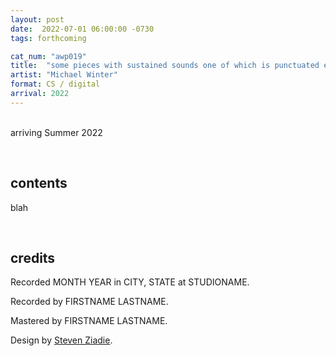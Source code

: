 ```yaml
---
layout: post
date:  2022-07-01 06:00:00 -0730
tags: forthcoming

cat_num: "awp019"
title:  "some pieces with sustained sounds one of which is punctuated every once in a while with other sounds"
artist: "Michael Winter"
format: CS / digital
arrival: 2022
---
```


<br/>arriving Summer 2022

<br/>

## contents

blah

<br/>

## credits

Recorded MONTH YEAR in CITY, STATE at STUDIONAME.

Recorded by FIRSTNAME LASTNAME.

Mastered by FIRSTNAME LASTNAME.

Design by [Steven Ziadie](http://s-ziadie.com/).
